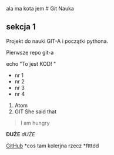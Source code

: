 ala ma kota
jem # Git Nauka
## sekcja 1

Projekt do nauki GIT-A i początki pythona.

Pierwsze repo git-a

echo "To jest KOD!
"
* nr 1
* nr 2
* nr 3
* nr 4
1. Atom
2. GIT
She said that
> I am hungry

**DUŻE**
*dUŻE*

[GitHub](htttp://google.com)
*cos tam
kolerjna rzecz
*ftttdd
